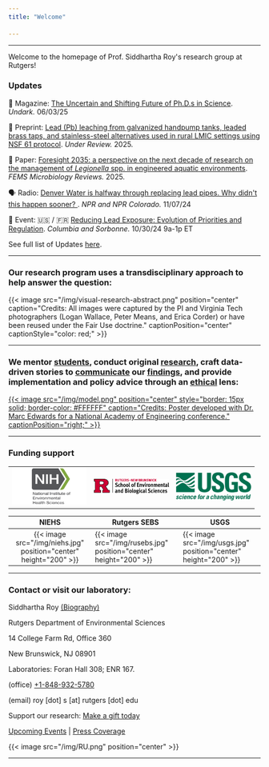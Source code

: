 ```yaml
---
title: "Welcome"

---
```


------

Welcome to the homepage of Prof. Siddhartha Roy's research group at Rutgers!

### Updates

📰 Magazine: [The Uncertain and Shifting Future of Ph.D.s in Science](https://undark.org/2025/06/03/phd-shifting-future/). *Undark.* 06/03/25

🔬 Preprint: [Lead (Pb) leaching from galvanized handpump tanks, leaded brass taps, and stainless-steel alternatives used in rural LMIC settings using NSF 61 protocol](https://eartharxiv.org/repository/view/9456/). *Under Review.* 2025.

📑 Paper: [Foresight 2035: a perspective on the next decade of research on the management of *Legionella* spp. in engineered aquatic environments](https://pubmed.ncbi.nlm.nih.gov/40424003/). *FEMS Microbiology Reviews.* 2025.

🗣️ Radio: [Denver Water is halfway through replacing lead pipes. Why didn't this happen sooner? ](https://www.kunc.org/news/2024-11-07/denver-water-is-halfway-through-replacing-lead-pipes-why-didnt-this-happen-sooner). *NPR and NPR Colorado.* 11/07/24

📅 Event: 🇺🇸 / 🇫🇷 [Reducing Lead Exposure: Evolution of Priorities and Regulation](https://lamont.columbia.edu/events/reducing-lead-exposure-evolution-priorities-and-regulation). *Columbia and Sorbonne.* 10/30/24 9a-1p ET

See full list of Updates [here](/news/).

------

### Our research program uses a transdisciplinary approach to help answer the question:

{{< image src="/img/visual-research-abstract.png" position="center" caption="Credits: All images were captured by the PI and Virginia Tech photographers (Logan Wallace, Peter Means, and Erica Corder) or have been reused under the Fair Use doctrine." captionPosition="center" captionStyle="color: red;" >}}

------

### We mentor [students](laboratory/), conduct original [research](/articles/), craft data-driven stories to [communicate](/communicate/) our [findings](/public/), and provide implementation and policy advice through an [ethical](/principles/) lens:

[{{< image src="/img/model.png" position="center" style="border: 15px solid; border-color: #FFFFFF" caption="Credits: Poster developed with Dr. Marc Edwards for a National Academy of Engineering conference." captionPosition="right;" >}}](https://onlineethics.org/sites/onlineethics/files/2021-09/NAE%20Edwards%20Roy%20Submission.pdf)

------

### Funding support 

<table>
  <tr>
    <td><img src="niehs.png" alt="NIEHS" width="150"/></td>
    <td><img src="rusebs.png" alt="Rutgers SEBS" width="150"/></td>
    <td><img src="usgs.png" alt="USGS" width="150"/></td>
  </tr>
</table>

| NIEHS | Rutgers SEBS | USGS | 
|:--------:|-----|-----|
| {{< image src="/img/niehs.jpg" position="center" height="200" >}} | {{< image src="/img/rusebs.jpg" position="center" height="200" >}} | {{< image src="/img/usgs.jpg" position="center" height="200" >}} |

------

### Contact or visit our laboratory:

Siddhartha Roy [(Biography)](/bio/)

Rutgers Department of Environmental Sciences

14 College Farm Rd, Office 360

New Brunswick, NJ 08901

Laboratories: Foran Hall 308; ENR 167.

(office) [+1-848-932-5780](tel:8489325780)

(email) roy \[dot] s \[at] rutgers \[dot] edu

Support our research: [Make a gift today](mailto:roy.s@rutgers.edu?subject=Funding)

[Upcoming Events](/events/) | [Press Coverage](/press/)

{{< image src="/img/RU.png" position="center" >}}

------
